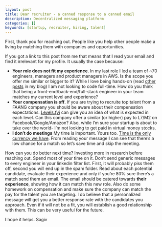 ```yaml
---
layout: post
title: Dear recruiter - a canned response to a canned email
description: Decentralized messaging platform
categories: []
keywords: [startup, recruiter, hiring, talent]
---
```


First, thank you for reaching out. People like you help other people make a living by matching them with companies and opportunities.

If you got a link to this post from me that means that I read your email and find it irrelevant for my profile. It usually the case because:

- **Your role does not fit my experience**. In my last role I led a team of ~70 engineers, managers and product managers in AWS. Is the scope you offer me similar or bigger to it? While I love being hands-on (read [other posts](https://sagivo.com) in my blog) I am not looking to code full-time. How do you think that being a front-end/back-end/full-stack engineer in your team matches my current level and experience?
- **Your compensation is off**. If you are trying to recruite top talent from a FAANG company you should be aware about their compensation expectations. [Levels.fyi](https://www.levels.fyi) can give you an idea of what is expected in each level. Can this company offer a similar (or higher) pay to L7/M2 on Facebook/Google/Amazon? Also, while I’m sure your startup is about to take over the world- I’m not looking to get paid in virtual money stocks.
- **I don’t do meetings** My time is important. Yours too. [Time is the only currency we have](https://sagivo.com/startup/2021/04/26/time-is-your-only-money.html). From reading your message I can see that there’s a low chance for a match so let’s save time and skip the meeting.

How can you do better next time?
Investing more in research before reaching out. Spend most of your time on it. Don’t send generic messages to every engineer in your linkedin filter list. First, it will probably piss them off, second you will end up in the spam folder.
Read about each potential candidate, evaluate their experience and only if you’re 80% sure there’s a match send them an email. The email should be catered towards **their experience**, showing how it can match this new role. Also do some homework on compensation and make sure the company can match the pay for the talent you are targeting.
I do believe that a personalized message will get you a better response rate with the candidates you approach. Even if it will not be a fit, you will establish a good relationship with them. This can be very useful for the future.

I hope it helps.
Sagiv

